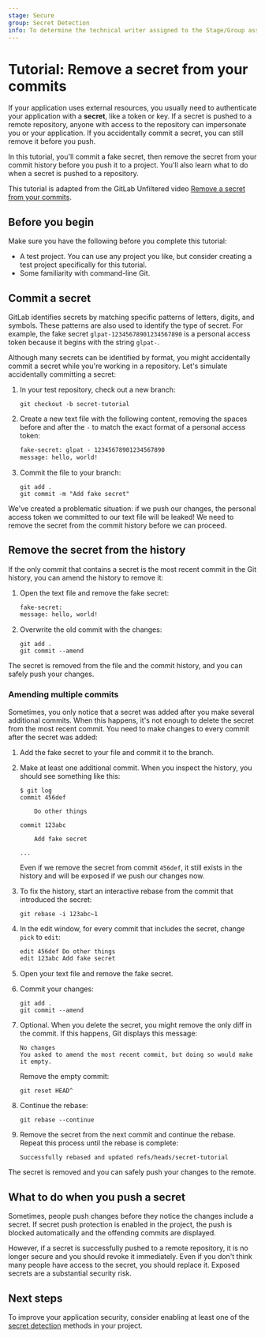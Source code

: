 ```yaml
---
stage: Secure
group: Secret Detection
info: To determine the technical writer assigned to the Stage/Group associated with this page, see https://handbook.gitlab.com/handbook/product/ux/technical-writing/#assignments
---
```


# Tutorial: Remove a secret from your commits

If your application uses external resources, you usually need to authenticate your
application with a **secret**, like a token or key. If a secret is pushed to a
remote repository, anyone with access to the repository can impersonate you or your
application. If you accidentally commit a secret, you can still remove it before you push.

In this tutorial, you'll commit a fake secret, then remove the secret from your
commit history before you push it to a project. You'll also learn what to do when
a secret is pushed to a repository.

<i class="fa fa-youtube-play youtube" aria-hidden="true"></i>
This tutorial is adapted from the GitLab Unfiltered video [Remove a secret from your commits](https://www.youtube.com/watch?v=2jBC3uBUlyU).
<!-- Video published on 2024-06-12 -->

## Before you begin

Make sure you have the following before you complete this tutorial:

- A test project. You can use any project you like, but consider creating a test project specifically for this tutorial.
- Some familiarity with command-line Git.

## Commit a secret

GitLab identifies secrets by matching specific patterns of letters, digits, and symbols. These patterns
are also used to identify the type of secret. For example, the fake secret `glpat-12345678901234567890` <!-- gitleaks:allow -->
is a personal access token because it begins with the string `glpat-`.

Although many secrets can be identified by format, you might accidentally commit a secret while you're working in a repository.
Let's simulate accidentally committing a secret:

1. In your test repository, check out a new branch:

   ```shell
   git checkout -b secret-tutorial
   ```

1. Create a new text file with the following content, removing the spaces before and after
   the `-` to match the exact format of a personal access token:

   ```txt
   fake-secret: glpat - 12345678901234567890
   message: hello, world!
   ```

1. Commit the file to your branch:

   ```shell
   git add .
   git commit -m "Add fake secret"
   ```

We've created a problematic situation: if we push our changes, the personal access token we committed to our text file
will be leaked! We need to remove the secret from the commit history before we can proceed.

## Remove the secret from the history

If the only commit that contains a secret is the most recent commit in the Git history,
you can amend the history to remove it:

1. Open the text file and remove the fake secret:

   ```txt
   fake-secret:
   message: hello, world!
   ```

1. Overwrite the old commit with the changes:

   ```shell
   git add .
   git commit --amend
   ```

The secret is removed from the file and the commit history, and you can safely push your changes.

### Amending multiple commits

Sometimes, you only notice that a secret was added after you make several additional commits.
When this happens, it's not enough to delete the secret from the most recent commit. You need to make changes
to every commit after the secret was added:

1. Add the fake secret to your file and commit it to the branch.
1. Make at least one additional commit. When you inspect the history, you should see something like this:

   ```shell
   $ git log
   commit 456def

       Do other things

   commit 123abc

       Add fake secret

   ...
   ```

   Even if we remove the secret from commit `456def`, it still exists in the history and will be exposed if we push our changes now.

1. To fix the history, start an interactive rebase from the commit that introduced the secret:

   ```shell
   git rebase -i 123abc~1
   ```

1. In the edit window, for every commit that includes the secret, change `pick` to `edit`:

   ```txt
   edit 456def Do other things
   edit 123abc Add fake secret
   ```

1. Open your text file and remove the fake secret.
1. Commit your changes:

   ```shell
   git add .
   git commit --amend
   ```

1. Optional. When you delete the secret, you might remove the only diff in the commit. If this happens, Git displays this message:

   ```shell
   No changes
   You asked to amend the most recent commit, but doing so would make it empty.
   ```

   Remove the empty commit:

   ```shell
   git reset HEAD^
   ```

1. Continue the rebase:

   ```shell
   git rebase --continue
   ```

1. Remove the secret from the next commit and continue the rebase. Repeat this process until the rebase is complete:

   ```shell
   Successfully rebased and updated refs/heads/secret-tutorial
   ```

The secret is removed and you can safely push your changes to the remote.

## What to do when you push a secret

Sometimes, people push changes before they notice the changes include a secret. If secret push protection is enabled in the project,
the push is blocked automatically and the offending commits are displayed.

However, if a secret is successfully pushed to a remote repository, it is no longer secure and you should revoke it immediately.
Even if you don't think many people have access to the secret, you should replace it. Exposed secrets are a substantial security risk.

## Next steps

To improve your application security, consider enabling at least one of the [secret detection](index.md) methods in your project.
